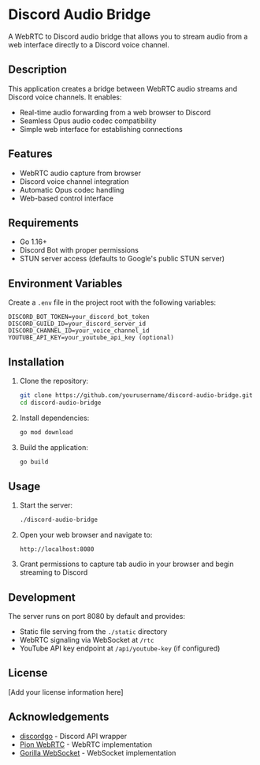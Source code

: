 # Discord Audio Bridge

A WebRTC to Discord audio bridge that allows you to stream audio from a web interface directly to a Discord voice channel.

## Description

This application creates a bridge between WebRTC audio streams and Discord voice channels. It enables:

- Real-time audio forwarding from a web browser to Discord
- Seamless Opus audio codec compatibility
- Simple web interface for establishing connections

## Features

- WebRTC audio capture from browser
- Discord voice channel integration
- Automatic Opus codec handling
- Web-based control interface

## Requirements

- Go 1.16+
- Discord Bot with proper permissions
- STUN server access (defaults to Google's public STUN server)

## Environment Variables

Create a `.env` file in the project root with the following variables:

```
DISCORD_BOT_TOKEN=your_discord_bot_token
DISCORD_GUILD_ID=your_discord_server_id
DISCORD_CHANNEL_ID=your_voice_channel_id
YOUTUBE_API_KEY=your_youtube_api_key (optional)
```

## Installation

1. Clone the repository:

   ```bash
   git clone https://github.com/yourusername/discord-audio-bridge.git
   cd discord-audio-bridge
   ```

2. Install dependencies:

   ```bash
   go mod download
   ```

3. Build the application:
   ```bash
   go build
   ```

## Usage

1. Start the server:

   ```bash
   ./discord-audio-bridge
   ```

2. Open your web browser and navigate to:

   ```
   http://localhost:8080
   ```

3. Grant permissions to capture tab audio in your browser and begin streaming to Discord

## Development

The server runs on port 8080 by default and provides:

- Static file serving from the `./static` directory
- WebRTC signaling via WebSocket at `/rtc`
- YouTube API key endpoint at `/api/youtube-key` (if configured)

## License

[Add your license information here]

## Acknowledgements

- [discordgo](https://github.com/bwmarrin/discordgo) - Discord API wrapper
- [Pion WebRTC](https://github.com/pion/webrtc) - WebRTC implementation
- [Gorilla WebSocket](https://github.com/gorilla/websocket) - WebSocket implementation
